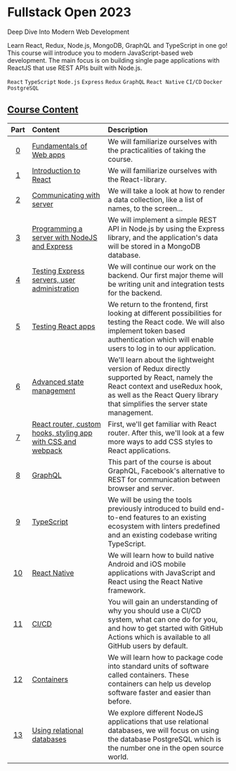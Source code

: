# Fullstack Open 2023

Deep Dive Into Modern Web Development

Learn React, Redux, Node.js, MongoDB, GraphQL and TypeScript in one go! This course will introduce
you to modern JavaScript-based web development. The main focus is on building single page
applications with ReactJS that use REST APIs built with Node.js.

`React` `TypeScript` `Node.js` `Express` `Redux` `GraphQL` `React Native` `CI/CD` `Docker` `PostgreSQL`

## [Course Content](https://github.com/orgs/wesleydmscn-docs/projects/4)

|                                       Part                                       | Content                                                                                            | Description                                                                                                                                                                                                 |
| :------------------------------------------------------------------------------: | :------------------------------------------------------------------------------------------------- | :---------------------------------------------------------------------------------------------------------------------------------------------------------------------------------------------------------- |
| [0](https://github.com/wesleydmscn-docs/fullstackopen-2023/milestone/1?closed=1) | [Fundamentals of Web apps](https://fullstackopen.com/en/part0)                                     | We will familiarize ourselves with the practicalities of taking the course.                                                                                                                                 |
| [1](https://github.com/wesleydmscn-docs/fullstackopen-2023/milestone/2?closed=1) | [Introduction to React ](https://fullstackopen.com/en/part1)                                       | We will familiarize ourselves with the React-library.                                                                                                                                                       |
| [2](https://github.com/wesleydmscn-docs/fullstackopen-2023/milestone/3?closed=1) | [Communicating with server](https://fullstackopen.com/en/part2)                                    | We will take a look at how to render a data collection, like a list of names, to the screen...                                                                                                              |
| [3](https://github.com/wesleydmscn-docs/fullstackopen-2023/milestone/4?closed=1) | [Programming a server with NodeJS and Express](https://fullstackopen.com/en/part3)                 | We will implement a simple REST API in Node.js by using the Express library, and the application's data will be stored in a MongoDB database.                                                               |
| [4](https://github.com/wesleydmscn-docs/fullstackopen-2023/milestone/5?closed=1) | [Testing Express servers, user administration](https://fullstackopen.com/en/part4)                 | We will continue our work on the backend. Our first major theme will be writing unit and integration tests for the backend.                                                                                 |
| [5](https://github.com/wesleydmscn-docs/fullstackopen-2023/milestone/6?closed=1) | [Testing React apps](https://fullstackopen.com/en/part5)                                           | We return to the frontend, first looking at different possibilities for testing the React code. We will also implement token based authentication which will enable users to log in to our application.     |
| [6](https://github.com/wesleydmscn-docs/fullstackopen-2023/milestone/7?closed=1) | [Advanced state management](https://fullstackopen.com/en/part6)                                    | We'll learn about the lightweight version of Redux directly supported by React, namely the React context and useRedux hook, as well as the React Query library that simplifies the server state management. |
|     [7](https://github.com/wesleydmscn-docs/fullstackopen-2023/milestone/8)      | [React router, custom hooks, styling app with CSS and webpack](https://fullstackopen.com/en/part7) | First, we'll get familiar with React router. After this, we'll look at a few more ways to add CSS styles to React applications.                                                                             |
|     [8](https://github.com/wesleydmscn-docs/fullstackopen-2023/milestone/9)      | [GraphQL](https://fullstackopen.com/en/part8)                                                      | This part of the course is about GraphQL, Facebook's alternative to REST for communication between browser and server.                                                                                      |
|     [9](https://github.com/wesleydmscn-docs/fullstackopen-2023/milestone/10)     | [TypeScript](https://fullstackopen.com/en/part9)                                                   | We will be using the tools previously introduced to build end-to-end features to an existing ecosystem with linters predefined and an existing codebase writing TypeScript.                                 |
|    [10](https://github.com/wesleydmscn-docs/fullstackopen-2023/milestone/11)     | [React Native](https://fullstackopen.com/en/part10)                                                | We will learn how to build native Android and iOS mobile applications with JavaScript and React using the React Native framework.                                                                           |
|    [11](https://github.com/wesleydmscn-docs/fullstackopen-2023/milestone/12)     | [CI/CD](https://fullstackopen.com/en/part11)                                                       | You will gain an understanding of why you should use a CI/CD system, what can one do for you, and how to get started with GitHub Actions which is available to all GitHub users by default.                 |
|    [12](https://github.com/wesleydmscn-docs/fullstackopen-2023/milestone/13)     | [Containers](https://fullstackopen.com/en/part12)                                                  | We will learn how to package code into standard units of software called containers. These containers can help us develop software faster and easier than before.                                           |
|    [13](https://github.com/wesleydmscn-docs/fullstackopen-2023/milestone/14)     | [Using relational databases](https://fullstackopen.com/en/part13)                                  | We explore different NodeJS applications that use relational databases, we will focus on using the database PostgreSQL which is the number one in the open source world.                                    |

